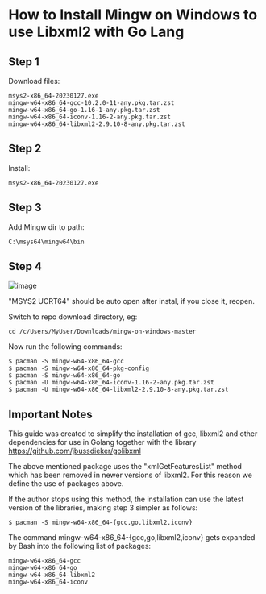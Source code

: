 # How to Install Mingw on Windows to use Libxml2 with Go Lang

## Step 1

Download files:
```
msys2-x86_64-20230127.exe
mingw-w64-x86_64-gcc-10.2.0-11-any.pkg.tar.zst
mingw-w64-x86_64-go-1.16-1-any.pkg.tar.zst
mingw-w64-x86_64-iconv-1.16-2-any.pkg.tar.zst
mingw-w64-x86_64-libxml2-2.9.10-8-any.pkg.tar.zst
```

## Step 2
Install:
```
msys2-x86_64-20230127.exe
```

## Step 3
Add Mingw dir to path:
```
C:\msys64\mingw64\bin
```

## Step 4
![image](https://github.com/carcamano/mingw-on-windows/assets/11354012/ee17920e-01b4-485c-a74a-eb068974cf85)

"MSYS2 UCRT64" should be auto open after instal, if you close it, reopen.

Switch to repo download directory, eg:
```
cd /c/Users/MyUser/Downloads/mingw-on-windows-master
```

Now run the following commands:
```shell
$ pacman -S mingw-w64-x86_64-gcc
$ pacman -S mingw-w64-x86_64-pkg-config
$ pacman -S mingw-w64-x86_64-go
$ pacman -U mingw-w64-x86_64-iconv-1.16-2-any.pkg.tar.zst
$ pacman -U mingw-w64-x86_64-libxml2-2.9.10-8-any.pkg.tar.zst
```

## Important Notes
This guide was created to simplify the installation of gcc, libxml2 and other dependencies for use in Golang together with the library https://github.com/jbussdieker/golibxml

The above mentioned package uses the "xmlGetFeaturesList" method which has been removed in newer versions of libxml2. For this reason we define the use of packages above.

If the author stops using this method, the installation can use the latest version of the libraries, making step 3 simpler as follows:
```shell
$ pacman -S mingw-w64-x86_64-{gcc,go,libxml2,iconv}
```

The command mingw-w64-x86_64-{gcc,go,libxml2,iconv} gets expanded by Bash into the following list of packages:
```
mingw-w64-x86_64-gcc
mingw-w64-x86_64-go
mingw-w64-x86_64-libxml2
mingw-w64-x86_64-iconv
```
